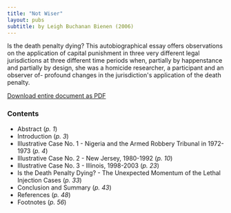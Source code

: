 ```yaml
---
title: "Not Wiser"
layout: pubs
subtitle: by Leigh Buchanan Bienen (2006)
---
```


Is the death penalty dying? This autobiographical essay offers observations on the application of capital punishment in three very different legal jurisdictions at three different time periods when, partially by happenstance and partially by design, she was a homicide researcher, a participant and an observer of- profound changes in the jurisdiction's application of the death penalty.

[Download entire document as PDF](/docs_fk/homicide/SSRN-id1024548.pdf)

### Contents

   * Abstract (*p. 1*)
   * Introduction (*p. 3*)
   * Illustrative Case No. 1 - Nigeria and the Armed Robbery Tribunal in 1972-1973 (*p. 4*)
   * Illustrative Case No. 2 - New Jersey, 1980-1992 (*p. 10*)
   * Illustrative Case No. 3 - Illinois, 1998-2003 (*p. 23*)
   * Is the Death Penalty Dying? - The Unexpected Momentum of the Lethal Injection Cases (*p. 33*)
   * Conclusion and Summary (*p. 43*)
   * References (*p. 48*)
   * Footnotes (*p. 56*)

